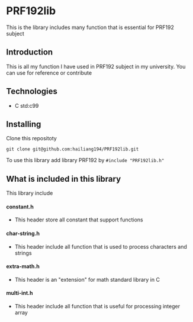 # PRF192lib
This is the library includes many function that is essential for PRF192 subject 

## Introduction
This is all my function I have used in PRF192 subject in my university. You can use for reference or contribute

## Technologies
* C std:c99

## Installing 
Clone this repositoty
```
git clone git@github.com:hailiang194/PRF192lib.git
```
To use this library add library PRF192 by ```#include "PRF192lib.h"```

## What is included in this library
This library include

#### constant.h
* This header store all constant that support functions

#### char-string.h
* This header include all function that is used to process characters and strings

#### extra-math.h
* This header is an "extension" for math standard library in C 

#### multi-int.h
* This header include all function that is useful for processing integer array
